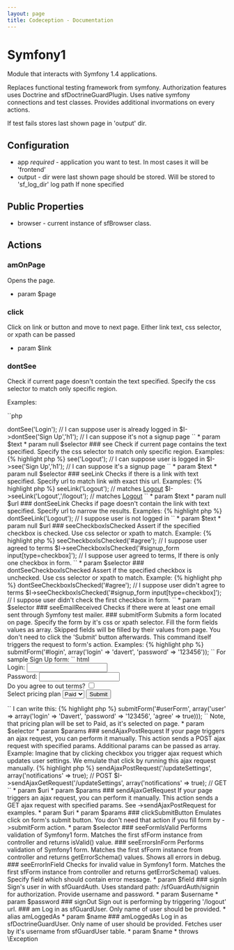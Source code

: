 ```yaml
---
layout: page
title: Codeception - Documentation
---
```


# Symfony1

Module that interacts with Symfony 1.4 applications.

Replaces functional testing framework from symfony. Authorization features uses Doctrine and sfDoctrineGuardPlugin.
Uses native symfony connections and test classes. Provides additional invormations on every actions.

If test fails stores last shown page in 'output' dir.

## Configuration

* app *required* - application you want to test. In most cases it will be 'frontend'
* output - dir were last shown page should be stored. Will be stored to 'sf_log_dir' log path If none specified

## Public Properties
* browser - current instance of sfBrowser class.


## Actions


### amOnPage


Opens the page.

 * param $page

### click


Click on link or button and move to next page.
Either link text, css selector, or xpath can be passed

 * param $link

### dontSee


Check if current page doesn't contain the text specified.
Specify the css selector to match only specific region.

Examples:

``php
<?php
$I->dontSee('Login'); // I can suppose user is already logged in
$I->dontSee('Sign Up','h1'); // I can suppose it's not a signup page

``

 * param $text
 * param null $selector

### see


Check if current page contains the text specified.
Specify the css selector to match only specific region.

Examples:

{% highlight php %}
<?php
$I->see('Logout'); // I can suppose user is logged in
$I->see('Sign Up','h1'); // I can suppose it's a signup page

``

 * param $text
 * param null $selector

### seeLink


Checks if there is a link with text specified.
Specify url to match link with exact this url.

Examples:

{% highlight php %}
<?php
$I->seeLink('Logout'); // matches <a href="#">Logout</a>
$I->seeLink('Logout','/logout'); // matches <a href="/logout">Logout</a>

``

 * param $text
 * param null $url

### dontSeeLink


Checks if page doesn't contain the link with text specified.
Specify url to narrow the results.

Examples:

{% highlight php %}
<?php
$I->dontSeeLink('Logout'); // I suppose user is not logged in

``

 * param $text
 * param null $url

### seeCheckboxIsChecked


Assert if the specified checkbox is checked.
Use css selector or xpath to match.

Example:

{% highlight php %}
<?php
$I->seeCheckboxIsChecked('#agree'); // I suppose user agreed to terms
$I->seeCheckboxIsChecked('#signup_form input[type=checkbox]'); // I suppose user agreed to terms, If there is only one checkbox in form.

``

 * param $selector

### dontSeeCheckboxIsChecked


Assert if the specified checkbox is unchecked.
Use css selector or xpath to match.

Example:

{% highlight php %}
<?php
$I->dontSeeCheckboxIsChecked('#agree'); // I suppose user didn't agree to terms
$I->seeCheckboxIsChecked('#signup_form input[type=checkbox]'); // I suppose user didn't check the first checkbox in form.

``

 * param $selector

### seeEmailReceived


Checks if there were at least one email sent through Symfony test mailer.

### submitForm


Submits a form located on page.
Specify the form by it's css or xpath selector.
Fill the form fields values as array.

Skipped fields will be filled by their values from page.
You don't need to click the 'Submit' button afterwards.
This command itself triggers the request to form's action.

Examples:

{% highlight php %}
<?php
$I->submitForm('#login', array('login' => 'davert', 'password' => '123456'));

``

For sample Sign Up form:

`` html
<form action="/sign_up">
    Login: <input type="text" name="user[login]" /><br/>
    Password: <input type="password" name="user[password]" /><br/>
    Do you agree to out terms? <input type="checkbox" name="user[agree]" /><br/>
    Select pricing plan <select name="plan"><option value="1">Free</option><option value="2" selected="selected">Paid</option></select>
    <input type="submit" value="Submit" />
</form>
``
I can write this:

{% highlight php %}
<?php
$I->submitForm('#userForm', array('user' => array('login' => 'Davert', 'password' => '123456', 'agree' => true)));

``
Note, that pricing plan will be set to Paid, as it's selected on page.

 * param $selector
 * param $params

### sendAjaxPostRequest


If your page triggers an ajax request, you can perform it manually.
This action sends a POST ajax request with specified params.
Additional params can be passed as array.

Example:

Imagine that by clicking checkbox you trigger ajax request which updates user settings.
We emulate that click by running this ajax request manually.

{% highlight php %}
<?php
$I->sendAjaxPostRequest('/updateSettings', array('notifications' => true); // POST
$I->sendAjaxGetRequest('/updateSettings', array('notifications' => true); // GET

``

 * param $uri
 * param $params

### sendAjaxGetRequest


If your page triggers an ajax request, you can perform it manually.
This action sends a GET ajax request with specified params.

See ->sendAjaxPostRequest for examples.

 * param $uri
 * param $params

### clickSubmitButton


Emulates click on form's submit button.
You don't need that action if you fill form by ->submitForm action.

 * param $selector

### seeFormIsValid


Performs validation of Symfony1 form.
Matches the first sfForm instance from controller and returns isValid() value.

### seeErrorsInForm


Performs validation of Symfony1 form.
Matches the first sfForm instance from controller and returns getErrorSchema() values.
Shows all errors in debug.

### seeErrorInField


Checks for invalid value in Symfony1 form.
Matches the first sfForm instance from controller and returns getErrorSchema() values.
Specify field which should contain error message.

 * param $field

### signIn


Sign's user in with sfGuardAuth.
Uses standard path: /sfGuardAuth/signin for authorization.
Provide username and password.

 * param $username
 * param $password

### signOut


Sign out is performing by triggering '/logout' url.


### am


Log in as sfGuardUser.
Only name of user should be provided.

 * alias amLoggedAs
 * param $name

### amLoggedAs


Log in as sfDoctrineGuardUser.
Only name of user should be provided.
Fetches user by it's username from sfGuardUser table.

 * param $name
 * throws \Exception
